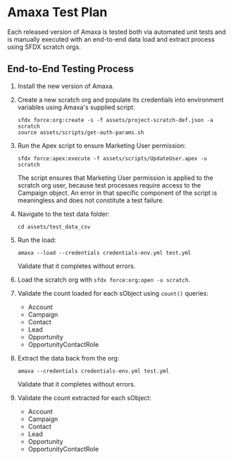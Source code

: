 # Amaxa Test Plan

Each released version of Amaxa is tested both via automated unit tests and is manually executed with an end-to-end data load and extract process using SFDX scratch orgs.

## End-to-End Testing Process

 1. Install the new version of Amaxa.

 1. Create a new scratch org and populate its credentials into environment variables using Amaxa's supplied script:

        sfdx force:org:create -s -f assets/project-scratch-def.json -a scratch
        source assets/scripts/get-auth-params.sh

 1. Run the Apex script to ensure Marketing User permission:

        sfdx force:apex:execute -f assets/scripts/UpdateUser.apex -u scratch

    The script ensures that Marketing User permission is applied to the scratch org user, because
    test processes require access to the Campaign object. An error in that specific component of
    the script is meaningless and does not constitute a test failure.

 1. Navigate to the test data folder:

        cd assets/test_data_csv

 1. Run the load:

        amaxa --load --credentials credentials-env.yml test.yml
    
    Validate that it completes without errors.

 1. Load the scratch org with `sfdx force:org:open -u scratch`.

 1. Validate the count loaded for each sObject using `count()` queries:

    - Account
    - Campaign
    - Contact
    - Lead
    - Opportunity
    - OpportunityContactRole

 1. Extract the data back from the org:

        amaxa --credentials credentials-env.yml test.yml
    
    Validate that it completes without errors.

 1. Validate the count extracted for each sObject:

    - Account
    - Campaign
    - Contact
    - Lead
    - Opportunity
    - OpportunityContactRole